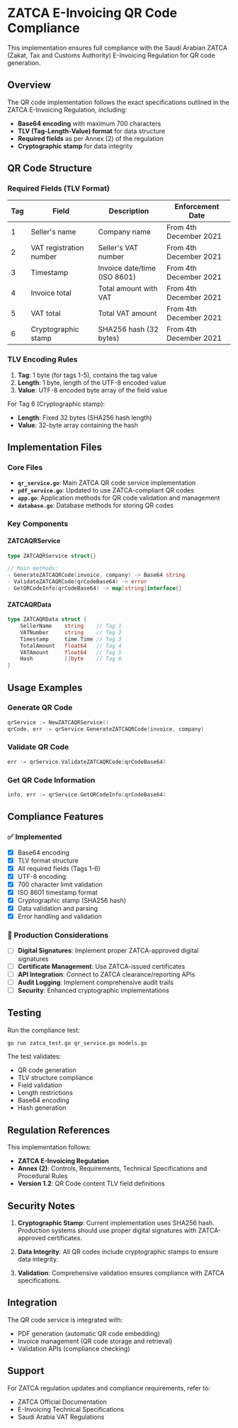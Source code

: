 # ZATCA E-Invoicing QR Code Compliance

This implementation ensures full compliance with the Saudi Arabian ZATCA (Zakat, Tax and Customs Authority) E-Invoicing Regulation for QR code generation.

## Overview

The QR code implementation follows the exact specifications outlined in the ZATCA E-Invoicing Regulation, including:

- **Base64 encoding** with maximum 700 characters
- **TLV (Tag-Length-Value) format** for data structure
- **Required fields** as per Annex (2) of the regulation
- **Cryptographic stamp** for data integrity

## QR Code Structure

### Required Fields (TLV Format)

| Tag | Field | Description | Enforcement Date |
|-----|-------|-------------|------------------|
| 1 | Seller's name | Company name | From 4th December 2021 |
| 2 | VAT registration number | Seller's VAT number | From 4th December 2021 |
| 3 | Timestamp | Invoice date/time (ISO 8601) | From 4th December 2021 |
| 4 | Invoice total | Total amount with VAT | From 4th December 2021 |
| 5 | VAT total | Total VAT amount | From 4th December 2021 |
| 6 | Cryptographic stamp | SHA256 hash (32 bytes) | From 4th December 2021 |

### TLV Encoding Rules

1. **Tag**: 1 byte (for tags 1-5), contains the tag value
2. **Length**: 1 byte, length of the UTF-8 encoded value
3. **Value**: UTF-8 encoded byte array of the field value

For Tag 6 (Cryptographic stamp):
- **Length**: Fixed 32 bytes (SHA256 hash length)
- **Value**: 32-byte array containing the hash

## Implementation Files

### Core Files

- **`qr_service.go`**: Main ZATCA QR code service implementation
- **`pdf_service.go`**: Updated to use ZATCA-compliant QR codes
- **`app.go`**: Application methods for QR code validation and management
- **`database.go`**: Database methods for storing QR codes

### Key Components

#### ZATCAQRService
```go
type ZATCAQRService struct{}

// Main methods:
- GenerateZATCAQRCode(invoice, company) -> Base64 string
- ValidateZATCAQRCode(qrCodeBase64) -> error
- GetQRCodeInfo(qrCodeBase64) -> map[string]interface{}
```

#### ZATCAQRData
```go
type ZATCAQRData struct {
    SellerName    string    // Tag 1
    VATNumber     string    // Tag 2
    Timestamp     time.Time // Tag 3
    TotalAmount   float64   // Tag 4
    VATAmount     float64   // Tag 5
    Hash          []byte    // Tag 6
}
```

## Usage Examples

### Generate QR Code
```go
qrService := NewZATCAQRService()
qrCode, err := qrService.GenerateZATCAQRCode(invoice, company)
```

### Validate QR Code
```go
err := qrService.ValidateZATCAQRCode(qrCodeBase64)
```

### Get QR Code Information
```go
info, err := qrService.GetQRCodeInfo(qrCodeBase64)
```

## Compliance Features

### ✅ Implemented
- [x] Base64 encoding
- [x] TLV format structure
- [x] All required fields (Tags 1-6)
- [x] UTF-8 encoding
- [x] 700 character limit validation
- [x] ISO 8601 timestamp format
- [x] Cryptographic stamp (SHA256 hash)
- [x] Data validation and parsing
- [x] Error handling and validation

### 🔄 Production Considerations
- [ ] **Digital Signatures**: Implement proper ZATCA-approved digital signatures
- [ ] **Certificate Management**: Use ZATCA-issued certificates
- [ ] **API Integration**: Connect to ZATCA clearance/reporting APIs
- [ ] **Audit Logging**: Implement comprehensive audit trails
- [ ] **Security**: Enhanced cryptographic implementations

## Testing

Run the compliance test:
```bash
go run zatca_test.go qr_service.go models.go
```

The test validates:
- QR code generation
- TLV structure compliance
- Field validation
- Length restrictions
- Base64 encoding
- Hash generation

## Regulation References

This implementation follows:
- **ZATCA E-Invoicing Regulation**
- **Annex (2)**: Controls, Requirements, Technical Specifications and Procedural Rules
- **Version 1.2**: QR Code content TLV field definitions

## Security Notes

1. **Cryptographic Stamp**: Current implementation uses SHA256 hash. Production systems should use proper digital signatures with ZATCA-approved certificates.

2. **Data Integrity**: All QR codes include cryptographic stamps to ensure data integrity.

3. **Validation**: Comprehensive validation ensures compliance with ZATCA specifications.

## Integration

The QR code service is integrated with:
- PDF generation (automatic QR code embedding)
- Invoice management (QR code storage and retrieval)
- Validation APIs (compliance checking)

## Support

For ZATCA regulation updates and compliance requirements, refer to:
- ZATCA Official Documentation
- E-Invoicing Technical Specifications
- Saudi Arabia VAT Regulations
